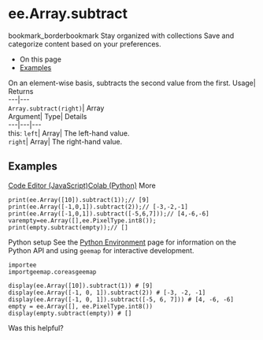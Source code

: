  
#  ee.Array.subtract
bookmark_borderbookmark Stay organized with collections  Save and categorize content based on your preferences.
  * On this page
  * [Examples](https://developers.google.com/earth-engine/apidocs/ee-array-subtract#examples)


On an element-wise basis, subtracts the second value from the first. 
Usage| Returns  
---|---  
`Array.subtract(right)`| Array  
Argument| Type| Details  
---|---|---  
this: `left`| Array| The left-hand value.  
`right`| Array| The right-hand value.  
## Examples
[Code Editor (JavaScript)](https://developers.google.com/earth-engine/apidocs/ee-array-subtract#code-editor-javascript-sample)[Colab (Python)](https://developers.google.com/earth-engine/apidocs/ee-array-subtract#colab-python-sample) More
```
print(ee.Array([10]).subtract(1));// [9]
print(ee.Array([-1,0,1]).subtract(2));// [-3,-2,-1]
print(ee.Array([-1,0,1]).subtract([-5,6,7]));// [4,-6,-6]
varempty=ee.Array([],ee.PixelType.int8());
print(empty.subtract(empty));// []
```
Python setup
See the [ Python Environment](https://developers.google.com/earth-engine/guides/python_install) page for information on the Python API and using `geemap` for interactive development.
```
importee
importgeemap.coreasgeemap
```
```
display(ee.Array([10]).subtract(1)) # [9]
display(ee.Array([-1, 0, 1]).subtract(2)) # [-3, -2, -1]
display(ee.Array([-1, 0, 1]).subtract([-5, 6, 7])) # [4, -6, -6]
empty = ee.Array([], ee.PixelType.int8())
display(empty.subtract(empty)) # []
```

Was this helpful?
